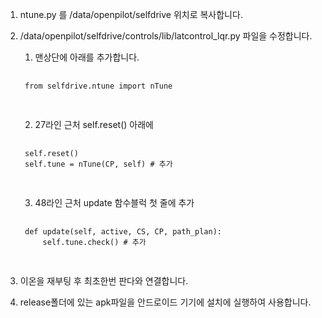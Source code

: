
1. ntune.py 를 /data/openpilot/selfdrive 위치로 복사합니다.


2. /data/openpilot/selfdrive/controls/lib/latcontrol_lqr.py 파일을 수정합니다.

    1) 맨상단에 아래를 추가합니다.
    
    <pre>
    <code>
    from selfdrive.ntune import nTune
    </code>
    </pre>
    
    2) 27라인 근처 self.reset() 아래에
    
    <pre>
    <code>
    self.reset()
    self.tune = nTune(CP, self) # 추가
    </code>
    </pre>
    
    3) 48라인 근처 update 함수블럭 첫 줄에 추가
    
    <pre>
    <code>
    def update(self, active, CS, CP, path_plan):
        self.tune.check() # 추가
    </code>
    </pre>
            
    

3. 이온을 재부팅 후 최초한번 판다와 연결합니다.


4. release폴더에 있는 apk파일을 안드로이드 기기에 설치에 실행하여 사용합니다.
